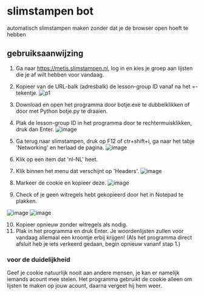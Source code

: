 # slimstampen bot
automatisch slimstampen maken zonder dat je de browser open hoeft te hebben

## gebruiksaanwijzing
1. Ga naar https://metis.slimstampen.nl, log in en kies je groep aan lijsten die je af wilt hebben voor vandaag.

2. Kopieer van de URL-balk (adresbalk) de lesson-group ID vanaf na het =-tekentje.
![p1](https://github.com/Jan0Niek/slimstampen-bot/assets/73346551/e0862e2f-6fc7-4f08-af13-e0594b860342)

3. Download en open het programma door botje.exe te dubbelklikken of door met Python botje.py te draaien.

4. Plak de lesson-group ID in het programma door te rechtermuisklikken, druk dan Enter.
![image](https://github.com/Jan0Niek/slimstampen-bot/assets/73346551/4a819315-fa71-4019-b467-7f7e32e5c49d)

5. Ga terug naar slimstampen, druk op F12 of ctr+shift+i, ga naar het tabje 'Networking' en herlaad de pagina.
![image](https://github.com/Jan0Niek/slimstampen-bot/assets/73346551/b5617ce4-17e2-4a31-a21a-26ee9b83e1bd)

6. Klik op een item dat 'nl-NL' heet.

7. Klik binnen het menu dat verschijnt op 'Headers'.
![image](https://github.com/Jan0Niek/slimstampen-bot/assets/73346551/fdeedff4-4046-4a32-a8c8-87f297a63c29)

8. Markeer de cookie en kopieer deze.
![image](https://github.com/Jan0Niek/slimstampen-bot/assets/73346551/118606fd-f877-4d9c-bda6-75bc6432caaa)

9. Check of je geen witregels hebt gekopieerd door het in Notepad te plakken.

![image](https://github.com/Jan0Niek/slimstampen-bot/assets/73346551/248eb769-f794-4708-88e9-40184d364c6a) 
![image](https://github.com/Jan0Niek/slimstampen-bot/assets/73346551/0ff4f370-f451-499c-9d2f-59ef0969a805)

10. Kopieer opnieuw zonder witregels als nodig.
11. Plak in het programma en druk Enter. Je woordenlijsten zullen voor vandaag allemaal een kroontje erbij krijgen!
(Als het programma direct afsluit heb je iets verkeerd gedaan, begin opnieuw vananf stap 1.)

### voor de duidelijkheid
Geef je cookie natuurlijk nooit aan andere mensen, je kan er namelijk iemands acount mee stelen. Het programma gebruikt de cookie alleen om lijsten te maken op jouw acount, daarna vergeet hij hem weer.
